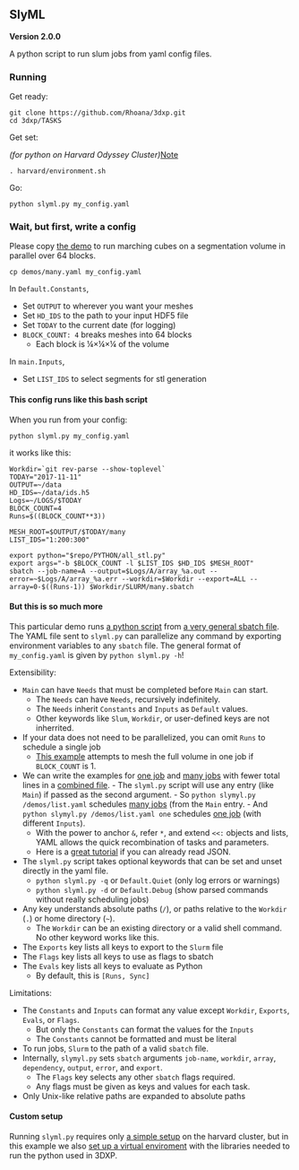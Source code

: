 ## SlyML
__Version 2.0.0__

A python script to run slum jobs from yaml config files.

### Running

Get ready:

```
git clone https://github.com/Rhoana/3dxp.git
cd 3dxp/TASKS
```

Get set:

_(for python on Harvard Odyssey Cluster)_[Note](#custom-setup)

```
. harvard/environment.sh
```

Go:

```
python slyml.py my_config.yaml
```

### Wait, but first, write a config

Please copy [the demo](TASKS/demos/many.yaml) to run marching cubes on a segmentation volume in parallel over 64 blocks.
```
cp demos/many.yaml my_config.yaml
```

In `Default.Constants`,

- Set `OUTPUT` to wherever you want your meshes
- Set `HD_IDS` to the path to your input HDF5 file
- Set `TODAY` to the current date (for logging)
- `BLOCK_COUNT: 4` breaks meshes into 64 blocks
	- Each block is ¼×¼×¼ of the volume

In `main.Inputs`,

- Set `LIST_IDS` to select segments for stl generation

#### This config runs like this bash script

When you run from your config:

```
python slyml.py my_config.yaml
```

it works like this:

```
Workdir=`git rev-parse --show-toplevel`
TODAY="2017-11-11"
OUTPUT=~/data
HD_IDS=~/data/ids.h5
Logs=~/LOGS/$TODAY
BLOCK_COUNT=4
Runs=$((BLOCK_COUNT**3))

MESH_ROOT=$OUTPUT/$TODAY/many
LIST_IDS="1:200:300"

export python="$repo/PYTHON/all_stl.py"
export args="-b $BLOCK_COUNT -l $LIST_IDS $HD_IDS $MESH_ROOT"
sbatch --job-name=A --output=$Logs/A/array_%a.out --error=~$Logs/A/array_%a.err --workdir=$Workdir --export=ALL --array=0-$((Runs-1)) $Workdir/SLURM/many.sbatch
```

#### But this is so much more

This particular demo runs [a python script](PYTHON/all_stl.py) from [a very general sbatch file](SLURM/many.sbatch). The YAML file sent to `slyml.py` can parallelize any command by exporting environment variables to any `sbatch` file. The general format of `my_config.yaml` is given by `python slyml.py -h`!

Extensibility: 

- `Main` can have `Needs` that must be completed before `Main` can start.
	- The `Needs` can have `Needs`, recursively indefinitely.
	- The `Needs` inherit `Constants` and `Inputs` as `Default` values.
	- Other keywords like `Slum`, `Workdir`, or user-defined keys are not inherrited.
- If your data does not need to be parallelized, you can omit `Runs` to schedule a single job
	- [This example](TASKS/demos/one.yaml) attempts to mesh the full volume in one job if `BLOCK_COUNT` is 1.
- We can write the examples for [one job](TASKS/demos/one.yaml) and [many jobs](TASKS/demos/many.yaml) with fewer total lines in a [combined file](TASKS/demos/list.yaml).
        - The `slyml.py` script will use any entry (like `Main`) if passed as the second argument.
 		- So `python slymyl.py /demos/list.yaml` schedules [many jobs](TASKS/demos/list.yaml#L8) (from the `Main` entry.
 		- And `python slymyl.py /demos/list.yaml one` schedules [one job](TASKS/demos/list.yaml) (with different `Inputs`).
	- With the power to anchor `&`, refer `*`, and extend `<<:` objects and lists, YAML allows the quick recombination of tasks and parameters.
	- Here is a [great tutorial](http://blog.daemonl.com/2016/02/yaml.html) if you can already read JSON.
- The `slyml.py` script takes optional keywords that can be set and unset directly in the yaml file.
	- `python slyml.py -q` or `Default.Quiet` (only log errors or warnings)
	- `python slyml.py -d` or `Default.Debug` (show parsed commands without really scheduling jobs)
- Any key understands absolute paths (`/`), or paths relative to the `Workdir` (`.`) or home directory (`~`).
	- The `Workdir` can be an existing directory or a valid shell command. No other keyword works like this.
- The `Exports` key lists all keys to export to the `Slurm` file
- The `Flags` key lists all keys to use as flags to sbatch
- The `Evals` key lists all keys to evaluate as Python
	- By default, this is `[Runs, Sync]`

Limitations:

- The `Constants` and `Inputs` can format any value except `Workdir`, `Exports`, `Evals`, or `Flags`.
	- But only the `Constants` can format the values for the `Inputs`
	- The `Constants` cannot be formatted and must be literal
- To run jobs, `Slurm` to the path of a valid `sbatch` file.
- Internally, `slymyl.py` sets `sbatch` arguments `job-name`, `workdir`, `array`, `dependency`, `output`, `error`, and `export`.
	- The `Flags` key selects any other `sbatch` flags required.
	- Any flags must be given as keys and values for each task.
- Only Unix-like relative paths are expanded to absolute paths


#### Custom setup
Running `slyml.py` requires only [a simple setup](TASKS/harvard/minimal.sh) on the harvard cluster, but in this example we also [set up a virtual enviroment](TASKS/harvard/environment.sh) with the libraries needed to run the python used in 3DXP.
